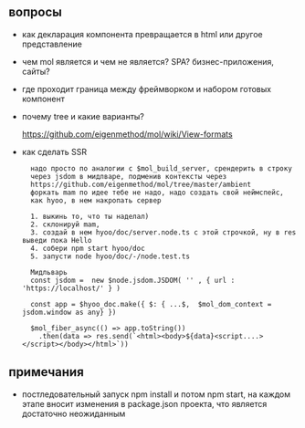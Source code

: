 
## вопросы

- как декларация компонента превращается в html или другое представление
- чем mol является и чем не является? SPA? бизнес-приложения, сайты?
- где проходит граница между фреймворком и набором готовых компонент
- почему tree и какие варианты?
    
    https://github.com/eigenmethod/mol/wiki/View-formats
    
- как сделать SSR

        надо просто по аналогии с $mol_build_server, срендерить в строку 
        через jsdom в мидлваре, подменив контексты через 
        https://github.com/eigenmethod/mol/tree/master/ambient
        форкать mam по идее тебе не надо, надо создать свой неймспейс, 
        как hyoo, в нем накропать сервер
        
        1. выкинь то, что ты наделал)
        2. склонируй mam,
        3. создай в нем hyoo/doc/server.node.ts с этой строчкой, ну в res выведи пока Hello
        4. собери npm start hyoo/doc
        5. запусти node hyoo/doc/-/node.test.ts
        
        Мидльварь
        const jsdom =  new $node.jsdom.JSDOM( '' , { url : 'https://localhost/' } )
        
        const app = $hyoo_doc.make({ $: { ...$,  $mol_dom_context = jsdom.window as any} })
        
        $mol_fiber_async(() => app.toString())
          .then(data => res.send(`<html><body>${data}<script....></script></body></html>`))


## примечания

- постледовательный запуск npm install и потом npm start, на каждом этапе вносит изменения 
в package.json проекта, что является достаточно неожиданным



